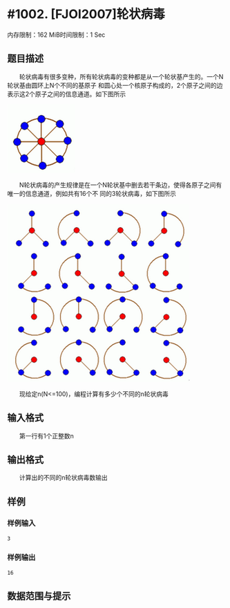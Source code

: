 # #1002. [FJOI2007]轮状病毒

内存限制：162 MiB时间限制：1 Sec

## 题目描述

　　轮状病毒有很多变种，所有轮状病毒的变种都是从一个轮状基产生的。一个N轮状基由圆环上N个不同的基原子
和圆心处一个核原子构成的，2个原子之间的边表示这2个原子之间的信息通道。如下图所示

![](upload/201604/1(3).png)

　　N轮状病毒的产生规律是在一个N轮状基中删去若干条边，使得各原子之间有唯一的信息通道，例如共有16个不
同的3轮状病毒，如下图所示

![](upload/201604/2(3).png)

　　现给定n(N<=100)，编程计算有多少个不同的n轮状病毒

## 输入格式

　　第一行有1个正整数n

## 输出格式

　　计算出的不同的n轮状病毒数输出 

## 样例

### 样例输入

    
    3
    

### 样例输出

    
    16
    

## 数据范围与提示
